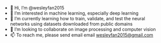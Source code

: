 - 👋 Hi, I’m @wesleyfan2015
- 👀 I’m interested in machine learning, especially deep learning
- 🌱 I’m currently learning how to train, validate, and test the neural networks using datasets downloaded from public domains
- 💞️ I’m looking to collaborate on image processing and computer vision
- 📫 To reach me, please send email email wesleyfan2015@gmail.com

<!---
wesleyfan2015/wesleyfan2015 is a ✨ special ✨ repository because its `README.md` (this file) appears on your GitHub profile.
You can click the Preview link to take a look at your changes.
--->
